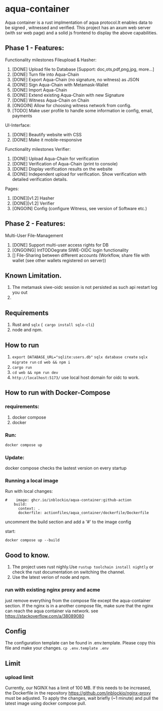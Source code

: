 # aqua-container

Aqua container is a rust implmentation of aqua protocol.It enables data to be signed , witnessed and verified.
This project has an axum web server (with ssr web page) and a solid js frontend to display the above capabilities.

## Phase 1 - Features:

Functionality milestones Fileupload & Hasher:

1) [DONE] Upload file to Database [Support: doc,ots,pdf,png,jpg, more...]
2) [DONE] Turn file into Aqua-Chain
3) [DONE] Export Aqua-Chain (no signature, no witness) as JSON
4) [DONE] Sign Aqua-Chain with Metamask-Wallet
5) [DONE] Import Aqua-Chain
6) [DONE] Extend existing Aqua-Chain with new Signature
7) [DONE] Witness Aqua-Chain on Chain
8) [ONGOIN] Allow for choosing witness network from config.
9) [TODO] Make user profile to handle some information ie config, email, payments

UI-Interface:

1) [DONE] Beautify website with CSS
2) [DONE] Make it mobile-responsive

Functionality milestones Verifier:

1) [DONE] Upload Aqua-Chain for verification
2) [DONE] Verification of Aqua-Chain (print to console)
3) [DONE] Display verification results on the website
4) [DONE] Independent upload for verification. Show verification with detailed verification details.

Pages:

1) [DONE][v1.2] Hasher
2) [DONE][v1.2] Verifier
3) [ONGOIN] Config (configure Witness, see version of Software etc.)

## Phase 2 - Features:

Multi-User File-Management

1) [DONE] Support multi-user access rights for DB
2) [ONGOING] IntTODOegrate SIWE-OIDC login functionality
3) [] File-Sharing between different accounts (Workflow, share file with wallet (see other wallets registered on
   server))

## Known Limitation.

1. The metamask siwe-oidc session is not persisted as such api restart log you out
2.

## Requirements

1. Rust and `sqlx` (` cargo install sqlx-cli`)
2. node and npm.

## How to run

1. `export DATABASE_URL="sqlite:users.db"`
   `sqlx database create`
   `sqlx migrate run`
   `cd web && npm i  `
2. `cargo run `
3. `cd web && npm run dev`
4. `http://localhost:5173/` use local host domain for oidc to work.

## How to run with Docker-Compose

### requirements:

1. docker compose
2. docker

### Run:

```bash
docker compose up
```

### Update:
docker compose checks the lastest version on every startup

### Running a local image

Run with local changes:

```
#    image: ghcr.io/inblockio/aqua-container:github-action
    build:
      context: .
      dockerfile: actionfiles/aqua_container/dockerfile/Dockerfile
```

uncomment the build section and add a '#' to the image config

start:

```
docker compose up --build
```

## Good to know.

1. The project uses rust nighly.Use `rustup toolchain install nightly`  or check the rust documentation on switching the
   channel.
2. Use the latest verion of node and npm.

### run with existing nginx proxy and acme

just remove everything from the compose file except the aqua-container section. If the nginx is in a another compose
file, make sure that the nginx can reach the aqua container via network. see https://stackoverflow.com/a/38089080

## Config

The configuration template can be found in .env.template. Please copy this file and make your changes.
```cp .env.template .env```

## Limit

### upload limit

Currently, our NGINX has a limit of 100 MB. If this needs to be increased, the Dockerfile in the
repository https://github.com/inblockio/nginx-proxy must be adjusted. To apply the changes, wait briefly (~1 minute) and
pull the latest image using docker compose pull.
